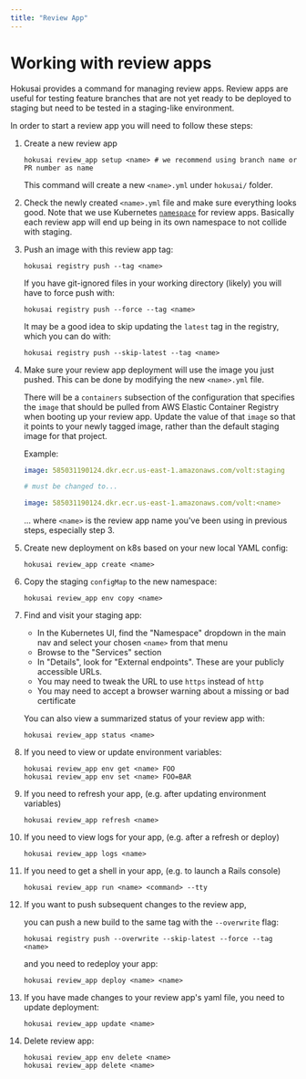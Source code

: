 ```yaml
---
title: "Review App"
---
```


# Working with review apps

Hokusai provides a command for managing review apps. Review apps are useful for
testing feature branches that are not yet ready to be deployed to staging but
need to be tested in a staging-like environment.

In order to start a review app you will need to follow these steps:

1. Create a new review app

   ```shell
   hokusai review_app setup <name> # we recommend using branch name or PR number as name
   ```

   This command will create a new `<name>.yml` under `hokusai/` folder.

2. Check the newly created `<name>.yml` file and make sure everything looks
   good. Note that we use Kubernetes
   [`namespace`](https://kubernetes.io/docs/concepts/overview/working-with-objects/namespaces/)
   for review apps. Basically each review app will end up being in its own
   namespace to not collide with staging.

3. Push an image with this review app tag:

   ```shell
   hokusai registry push --tag <name>
   ```

   If you have git-ignored files in your working directory (likely) you will
   have to force push with:

   ```shell
   hokusai registry push --force --tag <name>
   ```

   It may be a good idea to skip updating the `latest` tag in the registry,
   which you can do with:

   ```shell
   hokusai registry push --skip-latest --tag <name>
   ```

4. Make sure your review app deployment will use the image you just pushed. This
   can be done by modifying the new `<name>.yml` file.

   There will be a `containers` subsection of the configuration that specifies
   the `image` that should be pulled from AWS Elastic Container Registry when
   booting up your review app. Update the value of that `image` so that it
   points to your newly tagged image, rather than the default staging image for
   that project.

   Example:

   ```yml
   image: 585031190124.dkr.ecr.us-east-1.amazonaws.com/volt:staging

   # must be changed to...

   image: 585031190124.dkr.ecr.us-east-1.amazonaws.com/volt:<name>
   ```

   ... where `<name>` is the review app name you've been using in previous
   steps, especially step 3.

5) Create new deployment on k8s based on your new local YAML config:

   ```shell
   hokusai review_app create <name>
   ```

6) Copy the staging `configMap` to the new namespace:

   ```shell
   hokusai review_app env copy <name>
   ```

7) Find and visit your staging app:

   - In the Kubernetes UI, find the "Namespace" dropdown in the main nav and
     select your chosen `<name>` from that menu
   - Browse to the "Services" section
   - In "Details", look for "External endpoints". These are your publicly
     accessible URLs.
   - You may need to tweak the URL to use `https` instead of `http`
   - You may need to accept a browser warning about a missing or bad certificate

   You can also view a summarized status of your review app with:

   ```shell
   hokusai review_app status <name>
   ```

8) If you need to view or update environment variables:

   ```shell
   hokusai review_app env get <name> FOO
   hokusai review_app env set <name> FOO=BAR
   ```

9) If you need to refresh your app, (e.g. after updating environment variables)

   ```shell
   hokusai review_app refresh <name>
   ```

10) If you need to view logs for your app, (e.g. after a refresh or deploy)

    ```shell
    hokusai review_app logs <name>
    ```

11) If you need to get a shell in your app, (e.g. to launch a Rails console)

    ```shell
    hokusai review_app run <name> <command> --tty
    ```

12) If you want to push subsequent changes to the review app,

    you can push a new build to the same tag with the `--overwrite` flag:

    ```shell
    hokusai registry push --overwrite --skip-latest --force --tag <name>
    ```

    and you need to redeploy your app:

    ```shell
    hokusai review_app deploy <name> <name>
    ```

13) If you have made changes to your review app's yaml file, you need to update
    deployment:

    ```shell
    hokusai review_app update <name>
    ```

14) Delete review app:

    ```shell
    hokusai review_app env delete <name>
    hokusai review_app delete <name>
    ```
